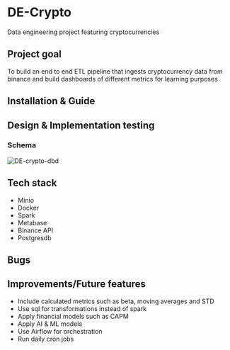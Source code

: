 # DE-Crypto
Data engineering project featuring cryptocurrencies
## Project goal
To build an end to end ETL pipeline that ingests cryptocurrency data from binance and build dashboards of different metrics for learning purposes
## Installation & Guide

## Design & Implementation testing

### Schema
![DE-crypto-dbd](https://github.com/user-attachments/assets/70273554-28e1-4aec-b287-b2da7e524e50)


## Tech stack
 - Minio
 - Docker
 - Spark
 - Metabase
 - Binance API
 - Postgresdb
## Bugs


## Improvements/Future features
- Include calculated metrics such as beta, moving averages and STD
- Use sql for transformations instead of spark
- Apply financial models such as CAPM
- Apply AI & ML models
- Use Airflow for orchestration
- Run daily cron jobs
